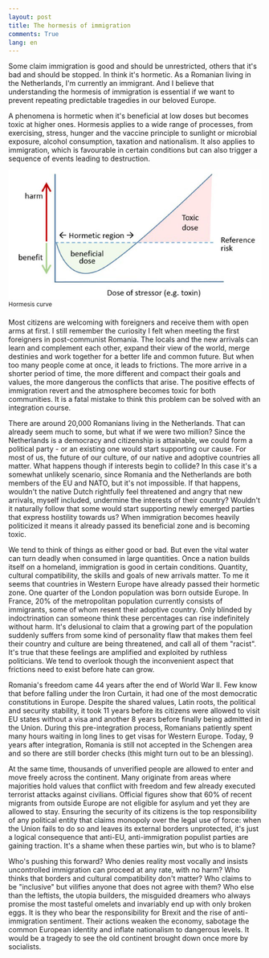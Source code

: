 ```yaml
---
layout: post
title: The hormesis of immigration
comments: True
lang: en
---
```


Some claim immigration is good and should be unrestricted, others that it's bad and should be stopped. In think it's hormetic. As a Romanian living in the Netherlands, I'm currently an immigrant. And I believe that understanding the hormesis of immigration is essential if we want to prevent repeating predictable tragedies in our beloved Europe.

<!--more-->

A phenomena is hormetic when it's beneficial at low doses but becomes toxic at higher ones. Hormesis applies to a wide range of processes, from exercising, stress, hunger and the vaccine principle to sunlight or microbial exposure, alcohol consumption, taxation and nationalism. It also applies to immigration, which is favourable in certain conditions but can also trigger a sequence of events leading to destruction.

![Hormesis curve](/assets/hormesis-curve.jpg "Hormesis curve")
<sup>Hormesis curve</sup>

Most citizens are welcoming with foreigners and receive them with open arms at first. I still remember the curiosity I felt when meeting the first foreigners in post-communist Romania. The locals and the new arrivals can learn and complement each other, expand their view of the world, merge destinies and work together for a better life and common future. But when too many people come at once, it leads to frictions. The more arrive in a shorter period of time, the more different and compact their goals and values, the more dangerous the conflicts that arise. The positive effects of immigration revert and the atmosphere becomes toxic for both communities. It is a fatal mistake to think this problem can be solved with an integration course.

There are around 20,000 Romanians living in the Netherlands. That can already seem much to some, but what if we were two million? Since the Netherlands is a democracy and citizenship is attainable, we could form a political party - or an existing one would start supporting our cause. For most of us, the future of our culture, of our native and adoptive countries all matter. What happens though if interests begin to collide? In this case it's a somewhat unlikely scenario, since Romania and the Netherlands are both members of the EU and NATO, but it's not impossible. If that happens, wouldn't the native Dutch rightfully feel threatened and angry that new arrivals, myself included, undermine the interests of their country? Wouldn't it naturally follow that some would start supporting newly emerged parties that express hostility towards us? When immigration becomes heavily politicized it means it already passed its beneficial zone and is becoming toxic.

We tend to think of things as either good or bad. But even the vital water can turn deadly when consumed in large quantities. Once a nation builds itself on a homeland, immigration is good in certain conditions. Quantity, cultural compatibility, the skills and goals of new arrivals matter. To me it seems that countries in Western Europe have already passed their hormetic zone. One quarter of the London population was born outside Europe. In France, 20% of the metropolitan population currently consists of immigrants, some of whom resent their adoptive country. Only blinded by indoctrination can someone think these percentages can rise indefinitely without harm. It's delusional to claim that a growing part of the population suddenly suffers from some kind of personality flaw that makes them feel their country and culture are being threatened, and call all of them "racist". It's true that these feelings are amplified and exploited by ruthless politicians. We tend to overlook though the inconvenient aspect that frictions need to exist before hate can grow.

Romania's freedom came 44 years after the end of World War II. Few know that before falling under the Iron Curtain, it had one of the most democratic constitutions in Europe. Despite the shared values, Latin roots, the political and security stability, it took 11 years before its citizens were allowed to visit EU states without a visa and another 8 years before finally being admitted in the Union. During this pre-integration process, Romanians patiently spent many hours waiting in long lines to get visas for Western Europe. Today, 9 years after integration, Romania is still not accepted in the Schengen area and so there are still border checks (this might turn out to be an blessing).

At the same time, thousands of unverified people are allowed to enter and move freely across the continent. Many originate from areas where majorities hold values that conflict with freedom and few already executed terrorist attacks against civilians. Official figures show that 60% of recent migrants from outside Europe are not eligible for asylum and yet they are allowed to stay. Ensuring the security of its citizens is the top responsibility of any political entity that claims monopoly over the legal use of force: when the Union fails to do so and leaves its external borders unprotected, it's just a logical consequence that anti-EU, anti-immigration populist parties are gaining traction. It's a shame when these parties win, but who is to blame?

Who's pushing this forward? Who denies reality most vocally and insists uncontrolled immigration can proceed at any rate, with no harm? Who thinks that borders and cultural compatibility don't matter? Who claims to be "inclusive" but vilifies anyone that does not agree with them? Who else than the leftists, the utopia builders, the misguided dreamers who always promise the most tasteful omelets and invariably end up with only broken eggs. It is they who bear the responsibility for Brexit and the rise of anti-immigration sentiment. Their actions weaken the economy, sabotage the common European identity and inflate nationalism to dangerous levels. It would be a tragedy to see the old continent brought down once more by socialists.
